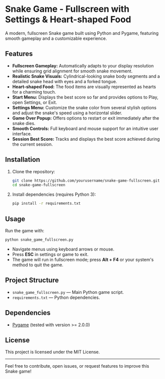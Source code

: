 
# Snake Game - Fullscreen with Settings & Heart-shaped Food

A modern, fullscreen Snake game built using Python and Pygame, featuring smooth gameplay and a customizable experience.

## Features

- **Fullscreen Gameplay:** Automatically adapts to your display resolution while ensuring grid alignment for smooth snake movement.
- **Realistic Snake Visuals:** Cylindrical-looking snake body segments and a detailed snake head with eyes and a forked tongue.
- **Heart-shaped Food:** The food items are visually represented as hearts for a charming touch.
- **Start Menu:** Displays the best score so far and provides options to Play, open Settings, or Exit.
- **Settings Menu:** Customize the snake color from several stylish options and adjust the snake's speed using a horizontal slider.
- **Game Over Popup:** Offers options to restart or exit immediately after the snake dies.
- **Smooth Controls:** Full keyboard and mouse support for an intuitive user interface.
- **Session Best Score:** Tracks and displays the best score achieved during the current session.

## Installation

1. Clone the repository:
   ```bash
   git clone https://github.com/yourusername/snake-game-fullscreen.git
   cd snake-game-fullscreen
   ```

2. Install dependencies (requires Python 3):
   ```bash
   pip install -r requirements.txt
   ```

## Usage

Run the game with:

```bash
python snake_game_fullscreen.py
```

- Navigate menus using keyboard arrows or mouse.
- Press **ESC** in settings or game to exit.
- The game will run in fullscreen mode; press **Alt + F4** or your system's method to quit the game.

## Project Structure

- `snake_game_fullscreen.py` — Main Python game script.
- `requirements.txt` — Python dependencies.

## Dependencies

- [Pygame](https://www.pygame.org/) (tested with version >= 2.0.0)

## License

This project is licensed under the MIT License.

---

Feel free to contribute, open issues, or request features to improve this Snake game!
